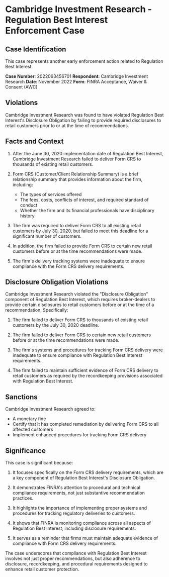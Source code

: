# Cambridge Investment Research - Regulation Best Interest Enforcement Case

## Case Identification
This case represents another early enforcement action related to Regulation Best Interest.

**Case Number**: 2022063456701
**Respondent**: Cambridge Investment Research
**Date**: November 2022
**Form**: FINRA Acceptance, Waiver & Consent (AWC)

## Violations

Cambridge Investment Research was found to have violated Regulation Best Interest's Disclosure Obligation by failing to provide required disclosures to retail customers prior to or at the time of recommendations.

## Facts and Context

1. After the June 30, 2020 implementation date of Regulation Best Interest, Cambridge Investment Research failed to deliver Form CRS to thousands of existing retail customers.

2. Form CRS (Customer/Client Relationship Summary) is a brief relationship summary that provides information about the firm, including:
   - The types of services offered
   - The fees, costs, conflicts of interest, and required standard of conduct
   - Whether the firm and its financial professionals have disciplinary history

3. The firm was required to deliver Form CRS to all existing retail customers by July 30, 2020, but failed to meet this deadline for a significant number of customers.

4. In addition, the firm failed to provide Form CRS to certain new retail customers before or at the time recommendations were made.

5. The firm's delivery tracking systems were inadequate to ensure compliance with the Form CRS delivery requirements.

## Disclosure Obligation Violations

Cambridge Investment Research violated the "Disclosure Obligation" component of Regulation Best Interest, which requires broker-dealers to provide certain disclosures to retail customers before or at the time of a recommendation. Specifically:

1. The firm failed to deliver Form CRS to thousands of existing retail customers by the July 30, 2020 deadline.

2. The firm failed to deliver Form CRS to certain new retail customers before or at the time recommendations were made.

3. The firm's systems and procedures for tracking Form CRS delivery were inadequate to ensure compliance with Regulation Best Interest requirements.

4. The firm failed to maintain sufficient evidence of Form CRS delivery to retail customers as required by the recordkeeping provisions associated with Regulation Best Interest.

## Sanctions

Cambridge Investment Research agreed to:
- A monetary fine
- Certify that it has completed remediation by delivering Form CRS to all affected customers
- Implement enhanced procedures for tracking Form CRS delivery

## Significance

This case is significant because:

1. It focuses specifically on the Form CRS delivery requirements, which are a key component of Regulation Best Interest's Disclosure Obligation.

2. It demonstrates FINRA's attention to procedural and technical compliance requirements, not just substantive recommendation practices.

3. It highlights the importance of implementing proper systems and procedures for tracking regulatory deliveries to customers.

4. It shows that FINRA is monitoring compliance across all aspects of Regulation Best Interest, including disclosure requirements.

5. It serves as a reminder that firms must maintain adequate evidence of compliance with Form CRS delivery requirements.

The case underscores that compliance with Regulation Best Interest involves not just proper recommendations, but also adherence to disclosure, recordkeeping, and procedural requirements designed to enhance retail customer protection.